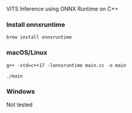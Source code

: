 VITS Inference using ONNX Runtime on C++

### Install onnxruntime

```shell
brew install onnxruntime 
```

### macOS/Linux

```shell
g++ -std=c++17 -lonnxruntime main.cc -o main   

./main
```

### Windows

Not tested
